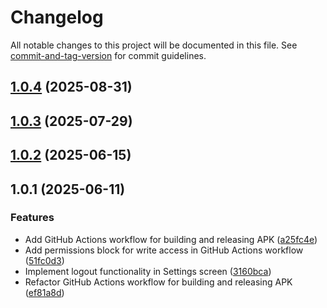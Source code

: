 # Changelog

All notable changes to this project will be documented in this file. See [commit-and-tag-version](https://github.com/absolute-version/commit-and-tag-version) for commit guidelines.

## [1.0.4](https://github.com/VKx64/TR-Driver/compare/v1.0.3...v1.0.4) (2025-08-31)

## [1.0.3](https://github.com/VKx64/TR-Driver/compare/v1.0.2...v1.0.3) (2025-07-29)

## [1.0.2](https://github.com/VKx64/TR-Driver/compare/v1.0.1...v1.0.2) (2025-06-15)

## 1.0.1 (2025-06-11)


### Features

* Add GitHub Actions workflow for building and releasing APK ([a25fc4e](https://github.com/VKx64/TR-Driver/commit/a25fc4e474a5b64e9531abb0cf56269d2de8a856))
* Add permissions block for write access in GitHub Actions workflow ([51fc0d3](https://github.com/VKx64/TR-Driver/commit/51fc0d3e9124881636615e8a463c0a578665a333))
* Implement logout functionality in Settings screen ([3160bca](https://github.com/VKx64/TR-Driver/commit/3160bca3075d84b4bf1575e659288d6f61b0dcf1))
* Refactor GitHub Actions workflow for building and releasing APK ([ef81a8d](https://github.com/VKx64/TR-Driver/commit/ef81a8d557b2a92c3c8131a158ae9758ba484f13))
